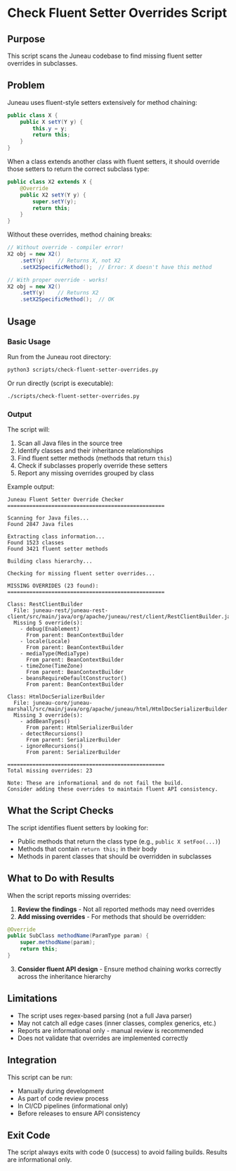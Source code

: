 # Check Fluent Setter Overrides Script

## Purpose

This script scans the Juneau codebase to find missing fluent setter overrides in subclasses.

## Problem

Juneau uses fluent-style setters extensively for method chaining:

```java
public class X {
    public X setY(Y y) {
        this.y = y;
        return this;
    }
}
```

When a class extends another class with fluent setters, it should override those setters to return the correct subclass type:

```java
public class X2 extends X {
    @Override 
    public X2 setY(Y y) {
        super.setY(y);
        return this;
    }
}
```

Without these overrides, method chaining breaks:

```java
// Without override - compiler error!
X2 obj = new X2()
    .setY(y)    // Returns X, not X2
    .setX2SpecificMethod();  // Error: X doesn't have this method

// With proper override - works!
X2 obj = new X2()
    .setY(y)    // Returns X2
    .setX2SpecificMethod();  // OK
```

## Usage

### Basic Usage

Run from the Juneau root directory:

```bash
python3 scripts/check-fluent-setter-overrides.py
```

Or run directly (script is executable):

```bash
./scripts/check-fluent-setter-overrides.py
```

### Output

The script will:
1. Scan all Java files in the source tree
2. Identify classes and their inheritance relationships
3. Find fluent setter methods (methods that return `this`)
4. Check if subclasses properly override these setters
5. Report any missing overrides grouped by class

Example output:

```
Juneau Fluent Setter Override Checker
==================================================

Scanning for Java files...
Found 2847 Java files

Extracting class information...
Found 1523 classes
Found 3421 fluent setter methods

Building class hierarchy...

Checking for missing fluent setter overrides...

MISSING OVERRIDES (23 found):
==================================================

Class: RestClientBuilder
  File: juneau-rest/juneau-rest-client/src/main/java/org/apache/juneau/rest/client/RestClientBuilder.java
  Missing 5 override(s):
    - debug(Enablement)
      From parent: BeanContextBuilder
    - locale(Locale)
      From parent: BeanContextBuilder
    - mediaType(MediaType)
      From parent: BeanContextBuilder
    - timeZone(TimeZone)
      From parent: BeanContextBuilder
    - beansRequireDefaultConstructor()
      From parent: BeanContextBuilder

Class: HtmlDocSerializerBuilder
  File: juneau-core/juneau-marshall/src/main/java/org/apache/juneau/html/HtmlDocSerializerBuilder.java
  Missing 3 override(s):
    - addBeanTypes()
      From parent: HtmlSerializerBuilder
    - detectRecursions()
      From parent: SerializerBuilder
    - ignoreRecursions()
      From parent: SerializerBuilder

==================================================
Total missing overrides: 23

Note: These are informational and do not fail the build.
Consider adding these overrides to maintain fluent API consistency.
```

## What the Script Checks

The script identifies fluent setters by looking for:
- Public methods that return the class type (e.g., `public X setFoo(...)`)
- Methods that contain `return this;` in their body
- Methods in parent classes that should be overridden in subclasses

## What to Do with Results

When the script reports missing overrides:

1. **Review the findings** - Not all reported methods may need overrides
2. **Add missing overrides** - For methods that should be overridden:

```java
@Override
public SubClass methodName(ParamType param) {
    super.methodName(param);
    return this;
}
```

3. **Consider fluent API design** - Ensure method chaining works correctly across the inheritance hierarchy

## Limitations

- The script uses regex-based parsing (not a full Java parser)
- May not catch all edge cases (inner classes, complex generics, etc.)
- Reports are informational only - manual review is recommended
- Does not validate that overrides are implemented correctly

## Integration

This script can be run:
- Manually during development
- As part of code review process
- In CI/CD pipelines (informational only)
- Before releases to ensure API consistency

## Exit Code

The script always exits with code 0 (success) to avoid failing builds. Results are informational only.

